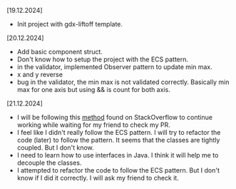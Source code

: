 [19.12.2024]

- Init project with gdx-liftoff template.

[20.12.2024]

- Add basic component struct.
- Don't know how to setup the project with the ECS pattern.
- in the validator, implemented Observer pattern to update min max.
- x and y reverse
- bug in the validator, the min max is not validated correctly. Basically min max for one axis but using && is count for both axis.

[21.12.2024]

- I will be following this [method](https://softwareengineering.stackexchange.com/questions/351727/working-on-a-branch-with-a-dependence-on-another-branch-that-is-being-reviewed) found on StackOverflow to continue working while waiting for my friend to check my PR.
- I feel like I didn't really follow the ECS pattern. I will try to refactor the code (later) to follow the pattern. It seems that the classes are tightly coupled. But I don't know.
- I need to learn how to use interfaces in Java. I think it will help me to decouple the classes.
- I attempted to refactor the code to follow the ECS pattern. But I don't know if I did it correctly. I will ask my friend to check it.